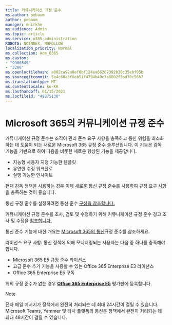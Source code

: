 ```yaml
---
title: 커뮤니케이션 규정 준수
ms.author: pebaum
author: pebaum
manager: mnirkhe
ms.audience: Admin
ms.topic: article
ms.service: o365-administration
ROBOTS: NOINDEX, NOFOLLOW
localization_priority: Normal
ms.collection: Adm_O365
ms.custom:
- "9000549"
- "3208"
ms.openlocfilehash: a002ca92a0ef8bf124ea66267392b30c35ebf95b
ms.sourcegitcommit: 5e4c60a3f0eb51f4794b40c7a8802f3ad70c56b7
ms.translationtype: MT
ms.contentlocale: ko-KR
ms.lasthandoff: 01/15/2021
ms.locfileid: "49875130"
---
```

# <a name="communication-compliance-in-microsoft-365"></a>Microsoft 365의 커뮤니케이션 규정 준수

커뮤니케이션 규정 준수는 조직이 관리 준수 요구 사항을 충족하고 통신 위험을 최소화하는 데 도움이 되는 새로운 Microsoft 365 규정 준수 솔루션입니다. 이 기능은 감독 기능을 기반으로 하여 다음을 비롯한 새로운 향상된 기능을 제공합니다.

- 지능형 사용자 지정 가능한 템플릿
- 유연한 수정 워크플로
- 실행 가능한 인사이트

현재 감독 정책을 [](https://docs.microsoft.com/microsoft-365/compliance/supervision-policies)사용하는 경우 이제 새로운 통신 규정 준수를 사용하여 규정 요구 사항을 충족하는 것이 좋습니다.

통신 규정 준수를 설정하려면 통신 준수 [구성을 참조합니다.](https://docs.microsoft.com/microsoft-365/compliance/communication-compliance-configure)

커뮤니케이션 규정 준수를 조사, 검토 및 수정하기 위해 커뮤니케이션 규정 준수 경고 조사 및 수정을 [참조합니다.](https://docs.microsoft.com/microsoft-365/compliance/communication-compliance-investigate-remediate)

통신 준수 기능에 대한 개요는 [Microsoft 365의 통신](https://docs.microsoft.com/microsoft-365/compliance/communication-compliance)규정 준수를 참조하세요.

라이선스 요구 사항: 통신 정책에 의해 모니터링되는 사용자는 다음 중 하나를 충족해야 합니다.

- Microsoft 365 E5 규정 준수 라이선스
- 고급 준수 추가 기능을 사용할 수 있는 Office 365 Enterprise E3 라이선스
- Office 365 Enterprise E5 구독

위의 규정 준수가 없는 경우 **[Office 365 Enterprise E5](https://go.microsoft.com/fwlink/p/?LinkID=698279)** 평가판에 등록합니다.

> [!NOTE]
> 전자 메일 메시지가 정책에서 완전히 처리되는 데 최대 24시간이 걸릴 수 있습니다. Microsoft Teams, Yammer 및 타사 플랫폼의 통신은 정책에서 완전히 처리되는 데 최대 48시간이 걸릴 수 있습니다.
